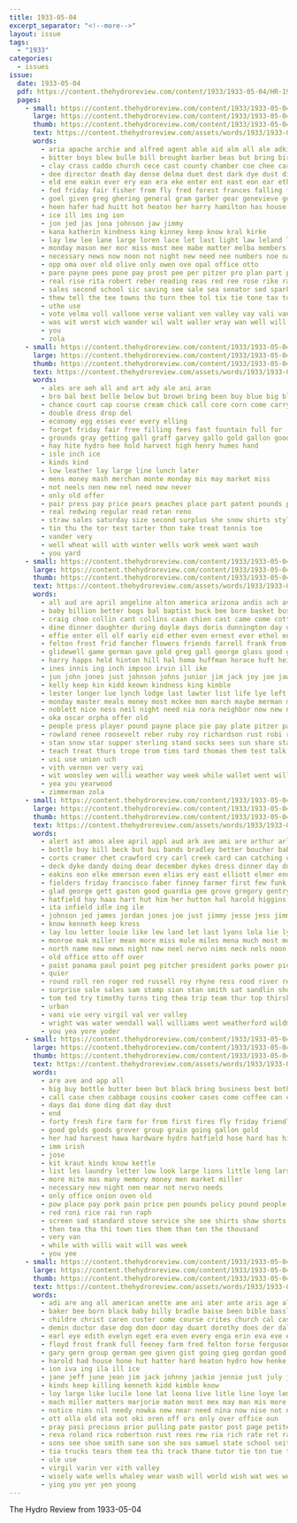 ```yaml
---
title: 1933-05-04
excerpt_separator: "<!--more-->"
layout: issue
tags:
  - "1933"
categories:
  - issues
issue:
  date: 1933-05-04
  pdf: https://content.thehydroreview.com/content/1933/1933-05-04/HR-1933-05-04.pdf
  pages:
    - small: https://content.thehydroreview.com/content/1933/1933-05-04/small/HR-1933-05-04-01.jpg
      large: https://content.thehydroreview.com/content/1933/1933-05-04/large/HR-1933-05-04-01.jpg
      thumb: https://content.thehydroreview.com/content/1933/1933-05-04/thumbnails/HR-1933-05-04-01.jpg
      text: https://content.thehydroreview.com/assets/words/1933/1933-05-04/HR-1933-05-04-01.txt
      words:
        - aria apache archie and alfred agent able aid alm all ale adkins ace abut aus aboy ange
        - bitter boys blew bulle bill brought barber beas but bring birden been both bel began brus back buy boy bil browne better bus beulah billie bell baty
        - clay crass caddo church cece cast county chamber coe chee car come cody comet call clinton charles change class con cordell cutt chess cobb comte carruth city cons compo cole clark cach curl
        - dee director death day dense delma duet dest dark dye dust dim daily damer
        - eld ene eakin ever ery ean era eke enter ent east eon ear ethel earl end early every emil elo
        - fed friday fair fisher from fly fred forest frances falling favors fakes fea farm felton fell froese foe fale found first favor folk fight fort fiske fall for
        - goel given greg ghering general gram garber gear genevieve good
        - heen hafer had huitt hot heaton her harry hamilton has house hea hie hall held high heidebrecht hess hur hood hazel hydro harold hinton hee hint helen
        - ice ill ims ing ion
        - jon jed jas jona johnson jaw jimmy
        - kana katherin kindness king kinney keep know kral kirke
        - lay lew lee lane large loren lace let last light law leland lone lydia larger life lyle low long little letter lights
        - monday mason mer mor miss most mee mabe matter melba members method mass money mary maer made men may morning marcrum more mar murray miller mon man march minor must mis many mith mildred music
        - necessary news now noon not night new need nee numbers noe nay nina
        - opp oma over old olive only owen ove opal office otto
        - pare payne pees pone pay prost pee per pitzer pro plan part pledge pure park page power payment pust pearl par public pon piano pauline prott
        - real rise rita robert reber reading reas red ree rose rike ras rock rat rain rust ren roti rants
        - sales second school sic saving see sale sea senator sed sparks simmons sky sary state storm schools smith setting sweet senior such sang speaker saturday sap strong storms stockton sun said solo sone shy sees station spark sprinkles seat sue salo sunday star swartzendruber sand sine
        - thew tell the tee towns tho turn thee tol tix tie tone tax too tin ten tor tittle taken thi them talent teen thelma times ture tomlin
        - uthe use
        - vote velma voll vallone verse valiant ven valley vay vali vane
        - was wit worst wich wander wil walt waller wray wan well will work war weather west woda weak with week willie why washita waterman wild wille worley world wader wee wind
        - you
        - zola
    - small: https://content.thehydroreview.com/content/1933/1933-05-04/small/HR-1933-05-04-02.jpg
      large: https://content.thehydroreview.com/content/1933/1933-05-04/large/HR-1933-05-04-02.jpg
      thumb: https://content.thehydroreview.com/content/1933/1933-05-04/thumbnails/HR-1933-05-04-02.jpg
      text: https://content.thehydroreview.com/assets/words/1933/1933-05-04/HR-1933-05-04-02.txt
      words:
        - ales are aeh all and art ady ale ani aran
        - bro bal best belle below but brown bring been buy blue big blucher better business bill
        - chance court cap course cream chick call core corn come carry cotton
        - double dress drop del
        - economy egg esses ever every elling
        - forget friday fair free filling fees fast fountain full for
        - grounds gray getting gall graff garvey gallo gold gallon goods
        - hay hite hydro hee hold harvest high henry humes hand
        - isle inch ice
        - kinds kind
        - low leather lay large line lunch later
        - mens money mash merchan monte monday mis may market miss
        - not neels nen new nel need now never
        - only old offer
        - pair press pay price pears peaches place part patent pounds pla per pound
        - real redwing regular read retan reno
        - straw sales saturday size second surplus she snow shirts styles suite such silk still shoe staple sale store save sell salmon state station style sese stock see standard smith
        - tin thu the tor test tarter thon take treat tennis toe
        - vander very
        - well wheat will with winter wells work week want wash
        - you yard
    - small: https://content.thehydroreview.com/content/1933/1933-05-04/small/HR-1933-05-04-03.jpg
      large: https://content.thehydroreview.com/content/1933/1933-05-04/large/HR-1933-05-04-03.jpg
      thumb: https://content.thehydroreview.com/content/1933/1933-05-04/thumbnails/HR-1933-05-04-03.jpg
      text: https://content.thehydroreview.com/assets/words/1933/1933-05-04/HR-1933-05-04-03.txt
      words:
        - all aud are april angeline alton america arizona andis ach ave ast art american albert ain allie auth appleman ald alway and ard ange aver aubrey ameri aid allo alice ally alta averitt able ani alter asia
        - baby billion better bogs bal baptist buck bee bore basket buster but boschert bors born bills business barber best bird bright buy bonnie barnes brothers bridge break bet billy bill brook been bins bonds bert burton birden
        - craig choo collin cant collins caan chien cast came come cotton cornutt congress colle corn curtis cream christ cordell cartwright clark chambers carl carnegie charles claude cox city clarence chesley coin credit chittenden canyon cedar clinton cher course certain con coffee church cour coriell card charlie
        - dine dinner daughter during doyle days doris dunnington day death ditmore dan dameron december daughters della decker dow dickerson duncan dollar david dalton doll dorothy
        - effie enter ell elf early eid ether even ernest ever ethel entz every elmer epperly
        - felton frost frid fancher flowers friends farrell frank from full floyd fost friday florence flo fouch few frances frane first ford fred french fore friend fine for fair foot foy flaming frederick
        - glidewell game german gave gold greg gall george glass good going gregg grave geen green goldie gifford grose gallo gol gallon garber glen
        - harry happs held hinton hill hal homa huffman horace huft heir home hayden has hydro health hope harr hor huron harmony hag harris hopewell had hardy helen harding herman her hamilton hom henry hoyt hardin
        - ines innis ing inch impson irvin ill ike
        - jun john jones just johnson johns junior jim jack joy joe jaw joseph jing june joan
        - kelly keep kin kidd keown kindness king kimble
        - lester longer lue lynch lodge last lawter list life lye left lucille latin lege lindsey like loyal lay lehmann louise let lori lillie lulu loss lat lou love lee leath lawell lone larry lasley lise louis lookeba lucian lately long little lake
        - monday master meals money most mckee mon march maybe merman morning mapel mary mound may moorewood marvel mee mark mast many man murphy monts more marts mildred miller moo minnie method milward mavis mckinney miss
        - noblett nice ness neil night need nia nora neighbor now new nees never not
        - oka oscar orpha offer old
        - people press player pound payne place pie pay plate pitzer page pullen pat pete pent prayer per parent president pain power past present
        - rowland renee roosevelt reber ruby roy richardson rust robi real ray rons reno rady royal roof richards regal rains rol rhoades ralph rand richard
        - stan snow star supper sterling stand socks sees sun share stare sares spain sick second still she say senat states saturday staples som stenger skill sid store simpson sua senator short sunda smith six son shall sister stockdale sons school see strong sch shown stutzman stange sunday seven safe september sutton such silver sine
        - teach treat thurs trope trom tims tard thomas them test talk trip tue thelma try table tae too thon thing texas take thralls thu teacher tho thompson thi the ton tickel troll theo towns
        - usi use union uch
        - vith vernon ver very vai
        - wit woosley wen willi weather way week while wallet went willing william wright werk walter want was will well window waite wieland weatherford wanda willard wilson with weeks wilbur wig walk
        - yea you yearwood
        - zimmerman zola
    - small: https://content.thehydroreview.com/content/1933/1933-05-04/small/HR-1933-05-04-04.jpg
      large: https://content.thehydroreview.com/content/1933/1933-05-04/large/HR-1933-05-04-04.jpg
      thumb: https://content.thehydroreview.com/content/1933/1933-05-04/thumbnails/HR-1933-05-04-04.jpg
      text: https://content.thehydroreview.com/assets/words/1933/1933-05-04/HR-1933-05-04-04.txt
      words:
        - alert ast amos alee april appl aud ark ave ami are arthur arlie all acres army alt and
        - bottle buy bill beck but bui bands bradley better boucher baby browne base bowen basket ben bing birth brumme boat brook bout brilliant both business bob bank butler bull back balance been burgman best berry
        - corts cramer chet crawford cry carl creek card can catching captain claude coleman crowell carruth chi cris comfort coker con clive city charlie como cane canal cook center congress child clifford certain come corner charles cant christine collier cochran
        - deck dyke dandy doing dear december dykes dress dinner day durham does daugherty dib dat
        - eakins eon elke emerson even elias ery east elliott elmer end
        - fielders friday francisco faber finney farmer first few funk ford fight foxx freitas farni far friend fam field for frank from folks friends
        - glad george gett gaston good guardia gee grove gregory gentry gladys grade grace grube getting
        - hatfield hay haas hart hut him her hutton hal harold higgins had how hoff home hamilton hydro huss has hicks hall homa house hai hinton hot hau
        - ita infield idle ing ile
        - johnson jed james jordan jones joe just jimmy jesse jess jimmie jim jack john
        - know kenneth keep kress
        - lay lou letter louie like lew land let last lyons lola lie lyon large lov lynn left leedy luke lier lee lin little lahoma lunch
        - monroe mak miller mean more miss mule miles mena much most mon mis mighty mayes mildred man mexico mast men monday max
        - north name new news night now neel nervo nims neck nels noon noll nowka nov neighbors not
        - old office otto off over
        - paist panama paul point peg pitcher president parks power pick part pat pack post phon past pent place pitts phil passage phy pana
        - quier
        - round roll ren roger red russell roy rhyne ress rood river rex
        - surprise sale sales sam stamp sion stan smith sat sandlin shoals saturday sutton school sun sylvester seems ship sok she shall staff sharp sox short stand snyder sister speed see streets second sells shower sleep sunday
        - tom ted try timothy turns ting thea trip team thur top thirsk the tick ton take terrible them than tim
        - urban
        - vani vie very virgil val ver valley
        - wright was water wendall wall williams went weatherford wildman work ward washington wood woods well wish worley white wilma wit wat weeks watson with wilson war warr will week
        - you yea yore yoder
    - small: https://content.thehydroreview.com/content/1933/1933-05-04/small/HR-1933-05-04-05.jpg
      large: https://content.thehydroreview.com/content/1933/1933-05-04/large/HR-1933-05-04-05.jpg
      thumb: https://content.thehydroreview.com/content/1933/1933-05-04/thumbnails/HR-1933-05-04-05.jpg
      text: https://content.thehydroreview.com/assets/words/1933/1933-05-04/HR-1933-05-04-05.txt
      words:
        - are ave and app all
        - big buy bottle butter been but black bring business best both beets bea burner better books boze back bandy bars
        - call case chen cabbage cousins cooker cases come coffee can carry cotton corn camps choice
        - days dai done ding dat day dust
        - end
        - forty fresh fire farm for from first fires fly friday friendly fail
        - good golds goods grover group grain going gallon gold
        - her had harvest hawa hardware hydro hatfield hose hard has high hail hamburger
        - imm irish
        - jose
        - kit kraut kinds know kettle
        - list les laundry letter low look large lions little long lars last leaf life less lucky
        - more mite mas many memory money men market miller
        - necessary new night nen near not nervo needs
        - only office onion oven old
        - pow place pay pork pain price pen pounds policy pound people pump pair phon pastel per pas
        - red roni rice rai run raph
        - screen sad standard stove service she see shirts shaw shorts salt save size sat safe seems store soap sill sugar scarce saving sales soon saye styles sunny
        - then tea tha thi town ties them than ten the thousand
        - very van
        - while with willi wait will was week
        - you yee
    - small: https://content.thehydroreview.com/content/1933/1933-05-04/small/HR-1933-05-04-06.jpg
      large: https://content.thehydroreview.com/content/1933/1933-05-04/large/HR-1933-05-04-06.jpg
      thumb: https://content.thehydroreview.com/content/1933/1933-05-04/thumbnails/HR-1933-05-04-06.jpg
      text: https://content.thehydroreview.com/assets/words/1933/1933-05-04/HR-1933-05-04-06.txt
      words:
        - adi are ang all american anette ane ani ater ante aris age alley anil alfred ara and april avey auch angel
        - baker bee born black baby billy bradle baise been bible bassler bess bert boi bright bryant but baptist bill betty both better ball body boyer belew breach bound ballew bale
        - childre christ caren custer come course crites church cal cases can chet cast criss car carmen cake christian case cant chief cope credit cecil carruth cost city caraway came company cee clem cream
        - demin doctor dase dog don door day duart dorothy does der dal dove date dolores daring daughters dinner denis dovey daughter dats dollar davis days
        - earl eye edith evelyn eget era even every enga erin eva eve epperly eure ell elmer ent ever etta eld ean
        - floyd frost frank full feeney farm fred felton forse ferguson fill frances fay for friday few fost fiber front first foote from
        - gary gern group german gee given gist going gieg gordan good goes grace
        - harold had house hone hut hatter hard heaton hydro how henke hilda her has honor homa henk harry heres hohl hall home hove hime harris horse him hegar
        - ion iva ing ila ill ice
        - jane jeff june jean jim jack johnny jackie jennie just july john
        - kinds keep killing kenneth kidd kimble know
        - loy large like lucile lone lat leona live litle line loye lem little lorene ling love lider lola lon lett list lata loo lue law lucille legion lawyer long lake
        - mach miller matters marjorie maton most mex may man mis more mound march mille mik marry must monday masoner miss matha mate mauldin morning means much morris masone
        - notice nims nil needy nowka new near need nina now nise not night nellie note north niehues nape necessary nisly
        - ott olla old ota oot oki oren off ors only over office oun
        - pray pasi precious prior pulling pate pastor post page petite power price parent pease putra people pouder pesce poor present porter phi pene phillips pearl penter pines pay pierce plants proud pump pen porta place per
        - reva roland rica robertson rust rees rew ria rich rate ret rav roe riss rag rie register rater real rent roberts roof roy
        - sons see shoe smith sane son she sos samuel state school seiter soe states service stier sutton second sale star stan scott scale supper style stole sie silver saturday stange shoot seis spring solo sith show sine sigh sense sabia stone shall sun sunday space ster sas stockton sand silo shew sai said
        - tia trucks tears them tea thi track thane tutor tie ton tue tae town tad taylor trom tony table toe tell touch ture tag the tin tha take
        - ule use
        - virgil varin ver vith valley
        - wisely wate wells whaley wear wash will world wish wat wes work war waller wit waste wil wait want wanamaker wine west went was willis with willi
        - ying you yer yen young
---
```


The Hydro Review from 1933-05-04

<!--more-->

